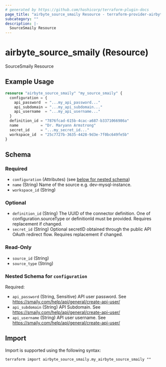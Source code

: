 ```yaml
---
# generated by https://github.com/hashicorp/terraform-plugin-docs
page_title: "airbyte_source_smaily Resource - terraform-provider-airbyte"
subcategory: ""
description: |-
  SourceSmaily Resource
---
```


# airbyte_source_smaily (Resource)

SourceSmaily Resource

## Example Usage

```terraform
resource "airbyte_source_smaily" "my_source_smaily" {
  configuration = {
    api_password  = "...my_api_password..."
    api_subdomain = "...my_api_subdomain..."
    api_username  = "...my_api_username..."
  }
  definition_id = "7876fcad-615b-4cac-a687-b3371066986a"
  name          = "Dr. Maryann Armstrong"
  secret_id     = "...my_secret_id..."
  workspace_id  = "25c7727b-3635-4428-9d3e-7f0bc649fe5b"
}
```

<!-- schema generated by tfplugindocs -->
## Schema

### Required

- `configuration` (Attributes) (see [below for nested schema](#nestedatt--configuration))
- `name` (String) Name of the source e.g. dev-mysql-instance.
- `workspace_id` (String)

### Optional

- `definition_id` (String) The UUID of the connector definition. One of configuration.sourceType or definitionId must be provided. Requires replacement if changed.
- `secret_id` (String) Optional secretID obtained through the public API OAuth redirect flow. Requires replacement if changed.

### Read-Only

- `source_id` (String)
- `source_type` (String)

<a id="nestedatt--configuration"></a>
### Nested Schema for `configuration`

Required:

- `api_password` (String, Sensitive) API user password. See https://smaily.com/help/api/general/create-api-user/
- `api_subdomain` (String) API Subdomain. See https://smaily.com/help/api/general/create-api-user/
- `api_username` (String) API user username. See https://smaily.com/help/api/general/create-api-user/

## Import

Import is supported using the following syntax:

```shell
terraform import airbyte_source_smaily.my_airbyte_source_smaily ""
```
